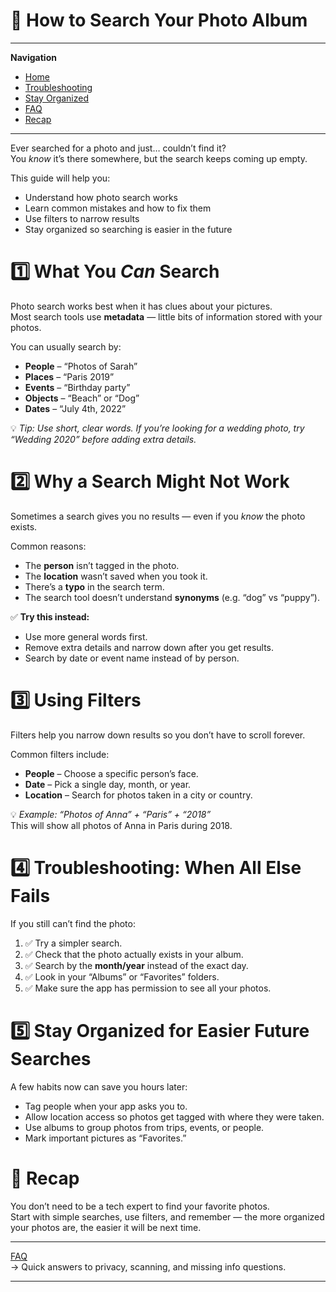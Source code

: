 # 📸 How to Search Your Photo Album

---
**Navigation**
- [Home](index.md)
- [Troubleshooting](troubleshooting.md)
- [Stay Organized](stay-organized.md)
- [FAQ](faq.md)
- [Recap](recap.md)

---

Ever searched for a photo and just… couldn’t find it?  
You *know* it’s there somewhere, but the search keeps coming up empty.  

This guide will help you:
- Understand how photo search works  
- Learn common mistakes and how to fix them  
- Use filters to narrow results  
- Stay organized so searching is easier in the future  

# 1️⃣ What You *Can* Search
Photo search works best when it has clues about your pictures.  
Most search tools use **metadata** — little bits of information stored with your photos.

You can usually search by:
- **People** – “Photos of Sarah”
- **Places** – “Paris 2019”
- **Events** – “Birthday party”
- **Objects** – “Beach” or “Dog”
- **Dates** – “July 4th, 2022”

💡 *Tip: Use short, clear words. If you’re looking for a wedding photo, try “Wedding 2020” before adding extra details.*

# 2️⃣ Why a Search Might Not Work

Sometimes a search gives you no results — even if you *know* the photo exists.  

Common reasons:
- The **person** isn’t tagged in the photo.
- The **location** wasn’t saved when you took it.
- There’s a **typo** in the search term.
- The search tool doesn’t understand **synonyms** (e.g. “dog” vs “puppy”).

✅ **Try this instead:**
- Use more general words first.
- Remove extra details and narrow down after you get results.
- Search by date or event name instead of by person.

# 3️⃣ Using Filters

Filters help you narrow down results so you don’t have to scroll forever.

Common filters include:
- **People** – Choose a specific person’s face.
- **Date** – Pick a single day, month, or year.
- **Location** – Search for photos taken in a city or country.

💡 *Example: “Photos of Anna” + “Paris” + “2018”*  
This will show all photos of Anna in Paris during 2018.

# 4️⃣ Troubleshooting: When All Else Fails

If you still can’t find the photo:

1. ✅ Try a simpler search.  
2. ✅ Check that the photo actually exists in your album.  
3. ✅ Search by the **month/year** instead of the exact day.  
4. ✅ Look in your “Albums” or “Favorites” folders.  
5. ✅ Make sure the app has permission to see all your photos.

# 5️⃣ Stay Organized for Easier Future Searches

A few habits now can save you hours later:

- Tag people when your app asks you to.  
- Allow location access so photos get tagged with where they were taken.  
- Use albums to group photos from trips, events, or people.  
- Mark important pictures as “Favorites.”  

# 📌 Recap
You don’t need to be a tech expert to find your favorite photos.  
Start with simple searches, use filters, and remember — the more organized your photos are, the easier it will be next time.  


---

[FAQ](faq.md)  
   → Quick answers to privacy, scanning, and missing info questions.  

---
